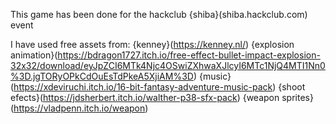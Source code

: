 This game has been done for the hackclub {shiba}(shiba.hackclub.com) event

I have used free assets from:
	{kenney}(https://kenney.nl/)
	{explosion animation}(https://bdragon1727.itch.io/free-effect-bullet-impact-explosion-32x32/download/eyJpZCI6MTk4Njc4OSwiZXhwaXJlcyI6MTc1NjQ4MTI1Nn0%3D.jgTORyOPkCdOuEsTdPkeA5XjiAM%3D)
	{music}(https://xdeviruchi.itch.io/16-bit-fantasy-adventure-music-pack)
	{shoot efects}(https://jdsherbert.itch.io/walther-p38-sfx-pack)
	{weapon sprites}(https://vladpenn.itch.io/weapon)
